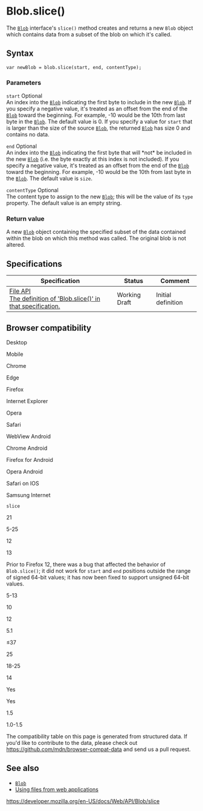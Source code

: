 # Blob.slice()

The [`Blob`](../blob) interface's `slice()` method creates and returns a new `Blob` object which contains data from a subset of the blob on which it's called.

## Syntax

    var newBlob = blob.slice(start, end, contentType);

### Parameters

`start` <span class="badge inline optional">Optional</span>  
An index into the [`Blob`](../blob) indicating the first byte to include in the new [`Blob`](../blob). If you specify a negative value, it's treated as an offset from the end of the [`Blob`](../blob) toward the beginning. For example, -10 would be the 10th from last byte in the [`Blob`](../blob). The default value is 0. If you specify a value for `start` that is larger than the size of the source [`Blob`](../blob), the returned [`Blob`](../blob) has size 0 and contains no data.

`end` <span class="badge inline optional">Optional</span>  
An index into the [`Blob`](../blob) indicating the first byte that will \*not\* be included in the new [`Blob`](../blob) (i.e. the byte exactly at this index is not included). If you specify a negative value, it's treated as an offset from the end of the [`Blob`](../blob) toward the beginning. For example, -10 would be the 10th from last byte in the [`Blob`](../blob). The default value is `size`.

`contentType` <span class="badge inline optional">Optional</span>  
The content type to assign to the new [`Blob`](../blob); this will be the value of its `type` property. The default value is an empty string.

### Return value

A new [`Blob`](../blob) object containing the specified subset of the data contained within the blob on which this method was called. The original blob is not altered.

## Specifications

<table><thead><tr class="header"><th>Specification</th><th>Status</th><th>Comment</th></tr></thead><tbody><tr class="odd"><td><a href="https://w3c.github.io/FileAPI/#dfn-slice">File API<br />
<span class="small">The definition of 'Blob.slice()' in that specification.</span></a></td><td><span class="spec-wd">Working Draft</span></td><td>Initial definition</td></tr></tbody></table>

## Browser compatibility

Desktop

Mobile

Chrome

Edge

Firefox

Internet Explorer

Opera

Safari

WebView Android

Chrome Android

Firefox for Android

Opera Android

Safari on IOS

Samsung Internet

`slice`

21

5-25

12

13

Prior to Firefox 12, there was a bug that affected the behavior of `Blob.slice()`; it did not work for `start` and `end` positions outside the range of signed 64-bit values; it has now been fixed to support unsigned 64-bit values.

5-13

10

12

5.1

≤37

25

18-25

14

Yes

Yes

1.5

1.0-1.5

The compatibility table on this page is generated from structured data. If you'd like to contribute to the data, please check out <https://github.com/mdn/browser-compat-data> and send us a pull request.

## See also

- [`Blob`](../blob)
- [Using files from web applications](../file/using_files_from_web_applications)

<a href="https://developer.mozilla.org/en-US/docs/Web/API/Blob/slice" class="_attribution-link">https://developer.mozilla.org/en-US/docs/Web/API/Blob/slice</a>
